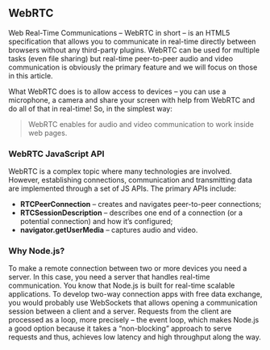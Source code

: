 ## WebRTC
Web Real-Time Communications – WebRTC in short – is an HTML5 specification that allows you to communicate in real-time directly between browsers without any third-party plugins. WebRTC can be used for multiple tasks (even file sharing) but real-time peer-to-peer audio and video communication is obviously the primary feature and we will focus on those in this article.

What WebRTC does is to allow access to devices – you can use a microphone, a camera and share your screen with help from WebRTC and do all of that in real-time! So, in the simplest way:

> WebRTC enables for audio and video communication to work inside web pages.

### WebRTC JavaScript API
WebRTC is a complex topic where many technologies are involved. However, establishing connections, communication and transmitting data are implemented through a set of JS APIs. The primary APIs include:

- **RTCPeerConnection** –  creates and navigates peer-to-peer connections;
- **RTCSessionDescription** – describes one end of a connection (or a potential connection) and how it’s configured;
- **navigator.getUserMedia** – captures audio and video.

### Why Node.js?

To make a remote connection between two or more devices you need a server. In this case, you need a server that handles real-time communication. You know that Node.js is built for real-time scalable applications. To develop two-way connection apps with free data exchange, you would probably use WebSockets that allows opening a communication session between a client and a server. Requests from the client are processed as a loop, more precisely – the event loop, which makes Node.js a good option because it takes a “non-blocking” approach to serve requests and thus, achieves low latency and high throughput along the way.
